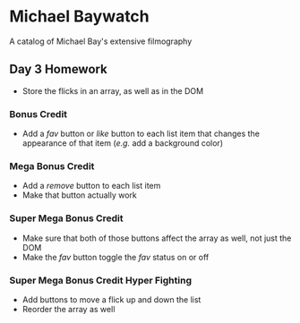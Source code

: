 # Michael Baywatch

A catalog of Michael Bay's extensive filmography

## Day 3 Homework

* Store the flicks in an array, as well as in the DOM

### Bonus Credit

* Add a _fav_ button or _like_ button to each list item that changes the appearance of that item (_e.g._ add a background color)

### Mega Bonus Credit

* Add a _remove_ button to each list item
* Make that button actually work

### Super Mega Bonus Credit

* Make sure that both of those buttons affect the array as well, not just the DOM
* Make the _fav_ button toggle the _fav_ status on or off

### Super Mega Bonus Credit Hyper Fighting
* Add buttons to move a flick up and down the list
* Reorder the array as well